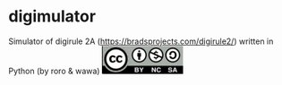 # digimulator
Simulator of digirule 2A (https://bradsprojects.com/digirule2/) written in Python (by roro &amp; wawa)
<img src="licence.png" alt="licence CC-BY-NC-SA" height="50"/>

